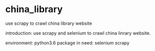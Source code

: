 # china_library
use scrapy to crawl china library website 

introduction:
    use scrapy and selenium to crawl china linrary website.
    
environment:
       python3.6
package in need:
       selenium
       scrapy
